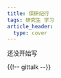 ```yaml
---
title: 保研纪行
tags: 研究生 学习
article_header:
  type: cover
---
```


还没开始写

<!--more-->

<section class="post-full-comments">
    {{!-- gittalk --}}
    <link rel="stylesheet" href="https://cdn.jsdelivr.net/npm/gitalk@1/dist/gitalk.css">
    <script src="https://cdn.jsdelivr.net/npm/gitalk@1/dist/gitalk.min.js"></script>
    <div id="gitalk-container"></div>
    <script>
        var gitalk = new Gitalk({
            clientID: 'e1bbf465a324641f76ce',
            clientSecret: 'f73c0bc3c19755d1c0d886c0d8791cad24509c9a',
            repo: 'LiJT-Daily-Comments',
            owner: 'CSLiJT',
            admin: ['CSLiJT'], //这里可以填写具有写权限的用户名列表，用来初始化Issues的
            id: '2021-09-28-master',
            distractionFreeMode: false // Facebook-like distraction free mode
        });
        gitalk.render('gitalk-container');
    </script>
</section>
